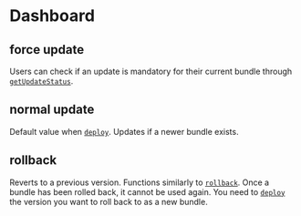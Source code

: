 # Dashboard

## force update

Users can check if an update is mandatory for their current bundle through [`getUpdateStatus`](/guide/3.expo/5.methods.html#getupdatestatus).

## normal update

Default value when [`deploy`](/guide/3.expo/1.commands.html#deploy). Updates if a newer bundle exists.

## rollback

Reverts to a previous version. Functions similarly to [`rollback`](/guide/3.expo/1.commands.html#rollback). Once a bundle has been rolled back, it cannot be used again. You need to [`deploy`](/guide/3.expo/1.commands.html#deploy) the version you want to roll back to as a new bundle.
